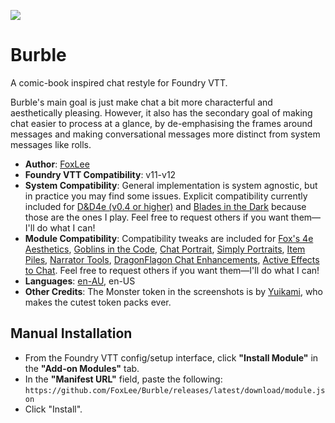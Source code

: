 ![](https://img.shields.io/badge/Foundry-v11-informational)

# Burble
A comic-book inspired chat restyle for Foundry VTT.

Burble's main goal is just make chat a bit more characterful and aesthetically pleasing. However, it also has the secondary goal of making chat easier to process at a glance, by de-emphasising the frames around messages and making conversational messages more distinct from system messages like rolls.
* **Author**: [FoxLee](https://github.com/FoxLee)
* **Foundry VTT Compatibility**: v11-v12
* **System Compatibility**: General implementation is system agnostic, but in practice you may find some issues. Explicit compatibility currently included for [D&D4e (v0.4 or higher)](https://github.com/EndlesNights/dnd4eBeta) and [Blades in the Dark](https://foundryvtt.com/packages/blades-in-the-dark) because those are the ones I play. Feel free to request others if you want them—I'll do what I can!
* **Module Compatibility**: Compatibility tweaks are included for [Fox's 4e Aesthetics](https://github.com/FoxLee/fox-4e-styling), [Goblins in the Code](https://github.com/FoxLee/Goblins-in-the-Code), [Chat Portrait](https://foundryvtt.com/packages/chat-portrait), [Simply Portraits](https://foundryvtt.com/packages/simply-portraits), [Item Piles](https://foundryvtt.com/packages/item-piles), [Narrator Tools](https://foundryvtt.com/packages/narrator-tools), [DragonFlagon Chat Enhancements](https://foundryvtt.com/packages/df-chat-enhance), [Active Effects to Chat](https://github.com/BadIdeasBureau/ae-to-chat). Feel free to request others if you want them—I'll do what I can!
* **Languages**: [en-AU](https://github.com/FoxLee/fvtt-locale-en-au), en-US
* **Other Credits**: The Monster token in the screenshots is by [Yuikami](https://yuikami.tumblr.com), who makes the cutest token packs ever.

## Manual Installation
* From the Foundry VTT config/setup interface, click **"Install Module"** in the **"Add-on Modules"** tab.
* In the **"Manifest URL"** field, paste the following: `https://github.com/FoxLee/Burble/releases/latest/download/module.json`
* Click "Install".
